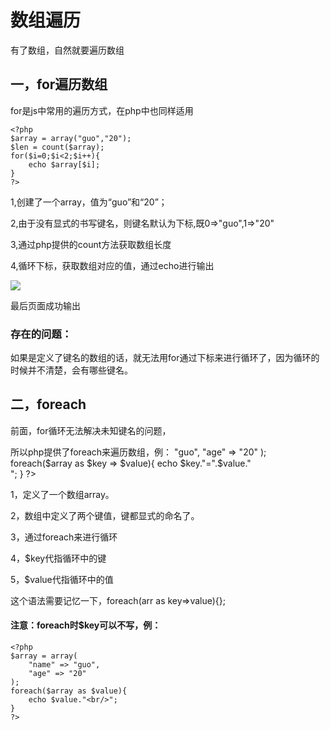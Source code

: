 # 数组遍历

有了数组，自然就要遍历数组

## 一，for遍历数组

for是js中常用的遍历方式，在php中也同样适用

    <?php
    $array = array("guo","20");
    $len = count($array);
    for($i=0;$i<2;$i++){
        echo $array[$i];
    }
    ?>

1,创建了一个array，值为“guo”和“20”；

2,由于没有显式的书写键名，则键名默认为下标,既0=>"guo",1=>"20"

3,通过php提供的count方法获取数组长度

4,循环下标，获取数组对应的值，通过echo进行输出

![](https://ws3.sinaimg.cn/large/006tKfTcly1flgiqwh0kmj30gy08imy1.jpg)

最后页面成功输出
### 存在的问题：

如果是定义了键名的数组的话，就无法用for通过下标来进行循环了，因为循环的时候并不清楚，会有哪些键名。

## 二，foreach
前面，for循环无法解决未知键名的问题，

所以php提供了foreach来遍历数组，例：
    <?php
    $array = array(
        "name" => "guo",
        "age" => "20"
    );
    foreach($array as $key => $value){
        echo $key."=".$value."<br/>";
    }
    ?>

1，定义了一个数组array。

2，数组中定义了两个键值，键都显式的命名了。

3，通过foreach来进行循环

4，$key代指循环中的键

5，$value代指循环中的值

这个语法需要记忆一下，foreach(arr as key=>value){};


#### 注意：foreach时$key可以不写，例：

    <?php
    $array = array(
        "name" => "guo",
        "age" => "20"
    );
    foreach($array as $value){
        echo $value."<br/>";
    }
    ?>








